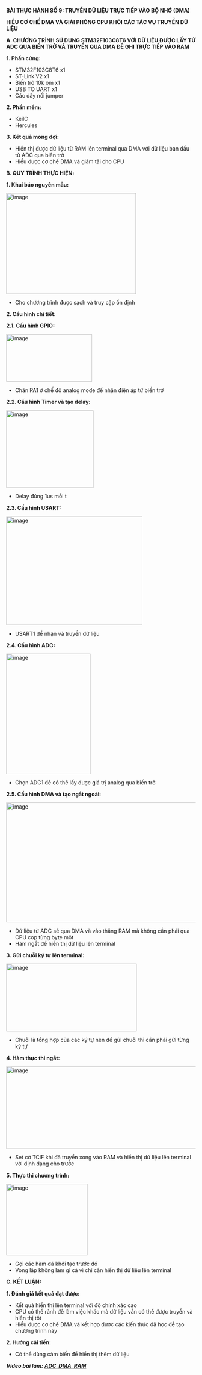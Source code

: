 **BÀI THỰC HÀNH SỐ 9: TRUYỀN DỮ LIỆU TRỰC TIẾP VÀO BỘ NHỚ (DMA)**

**HIỂU CƠ CHẾ DMA VÀ GIẢI PHÓNG CPU KHỎI CÁC TÁC VỤ TRUYỀN DỮ LIỆU**

**A. CHƯƠNG TRÌNH SỬ DỤNG STM32F103C8T6 VỚI DỮ LIỆU ĐƯỢC LẤY TỪ ADC QUA BIẾN TRỞ VÀ TRUYỀN QUA DMA ĐỂ GHI TRỰC TIẾP VÀO RAM** 

**1. Phần cứng:**

- STM32F103C8T6 x1
- ST-Link V2 x1
- Biến trở 10k ôm x1
- USB TO UART x1
- Các dây nối jumper

**2. Phần mềm:**

- KeilC
- Hercules

**3. Kết quả mong đợi:**

- Hiển thị được dữ liệu từ RAM lên terminal qua DMA với dữ liệu ban đầu từ ADC qua biến trở
- Hiểu được cơ chế DMA và giảm tải cho CPU

**B. QUY TRÌNH THỰC HIỆN:**

**1. Khai báo nguyên mẫu:**

<img width="345" height="268" alt="image" src="https://github.com/user-attachments/assets/58376da7-443b-4f02-82c0-c036b5d309f8" />

- Cho chương trình được sạch và truy cập ổn định

**2. Cấu hình chi tiết:**

**2.1. Cấu hình GPIO:**

<img width="228" height="126" alt="image" src="https://github.com/user-attachments/assets/5d1ae86c-0ec3-4469-b4fc-ad21e27f2cf6" />

- Chân PA1 ở chế độ analog mode để nhận điện áp từ biến trở

**2.2. Cấu hình Timer và tạo delay:**

<img width="232" height="206" alt="image" src="https://github.com/user-attachments/assets/e2c2ad28-7f26-4781-b2b0-5cf7fbc0a7c0" />

- Delay đúng 1us mỗi t

**2.3. Cấu hình USART:**

<img width="362" height="289" alt="image" src="https://github.com/user-attachments/assets/ba9e910c-724c-42e3-98ee-eb3c51a1fb6b" />

- USART1 để nhận và truyền dữ liệu

**2.4. Cấu hình ADC:**

<img width="224" height="320" alt="image" src="https://github.com/user-attachments/assets/e9c87d15-0855-4e5f-b288-0a0896079870" />

- Chọn ADC1 để có thể lấy được giá trị analog qua biến trở

**2.5. Cấu hình DMA và tạo ngắt ngoài:**

<img width="564" height="318" alt="image" src="https://github.com/user-attachments/assets/5a2efc59-acb5-403a-a043-aa8c510b3541" />

- Dữ liệu từ ADC sẽ qua DMA và vào thẳng RAM mà không cần phải qua CPU cop từng byte một
- Hàm ngắt để hiển thị dữ liệu lên terminal

**3. Gửi chuỗi ký tự lên terminal:**

<img width="347" height="180" alt="image" src="https://github.com/user-attachments/assets/6dfea60d-576c-46f0-9199-297316ba0605" />

- Chuỗi là tổng hợp của các ký tự nên để gửi chuỗi thì cần phải gửi từng ký tự

**4. Hàm thực thi ngắt:**

<img width="757" height="219" alt="image" src="https://github.com/user-attachments/assets/274c8dc4-9a7d-414a-8a85-cc7fad0332b1" />

- Set cờ TCIF khi đã truyền xong vào RAM và hiển thị dữ liệu lên terminal với định dạng cho trước

**5. Thực thi chương trình:**

<img width="216" height="190" alt="image" src="https://github.com/user-attachments/assets/b81f0982-f230-4fc6-9181-7d9d0f97c581" />

- Gọi các hàm đã khởi tạo trước đó
- Vòng lặp không làm gì cả vì chỉ cần hiển thị dữ liệu lên terminal

**C. KẾT LUẬN:**

**1. Đánh giá kết quả đạt được:**

- Kết quả hiển thị lên terminal với độ chính xác cao
- CPU có thể rảnh để làm việc khác mà dữ liệu vẫn có thể được truyền và hiển thị tốt
- Hiểu được cơ chế DMA và kết hợp được các kiến thức đã học để tạo chương trình này

**2. Hướng cải tiến:**

- Có thể dùng cảm biến để hiển thị thêm dữ liệu

_**Video bài làm: [ADC_DMA_RAM](https://drive.google.com/drive/u/0/folders/1WCW3vh2iNZNFQH0pKtyLxXILPe3-gD2d)**_

